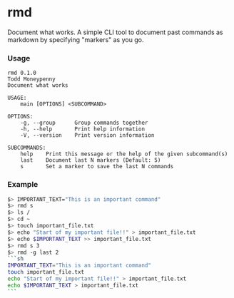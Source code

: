 # rmd

Document what works. A simple CLI tool to document past commands as markdown by specifying "markers" as you go.

### Usage
```
rmd 0.1.0
Todd Moneypenny
Document what works

USAGE:
    main [OPTIONS] <SUBCOMMAND>

OPTIONS:
    -g, --group      Group commands together
    -h, --help       Print help information
    -V, --version    Print version information

SUBCOMMANDS:
    help    Print this message or the help of the given subcommand(s)
    last    Document last N markers (Default: 5)
    s       Set a marker to save the last N commands

```

### Example
````sh
$> IMPORTANT_TEXT="This is an important command"
$> rmd s
$> ls /
$> cd ~
$> touch important_file.txt
$> echo "Start of my important file!!" > important_file.txt
$> echo $IMPORTANT_TEXT >> important_file.txt
$> rmd s 3
$> rmd -g last 2
```sh
IMPORTANT_TEXT="This is an important command"
touch important_file.txt
echo "Start of my important file!!" > important_file.txt
echo $IMPORTANT_TEXT > important_file.txt
```
````